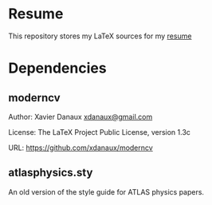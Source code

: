 # Resume
This repository stores my LaTeX sources for my [resume](https://github.com/BDannowitz/Resume/blob/master/Resume.pdf)

# Dependencies

## moderncv

Author: Xavier Danaux xdanaux@gmail.com

License: The LaTeX Project Public License, version 1.3c

URL: https://github.com/xdanaux/moderncv

## atlasphysics.sty

An old version of the style guide for ATLAS physics papers.
